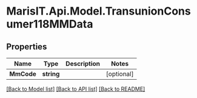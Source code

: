 
# MarisIT.Api.Model.TransunionConsumer118MMData

## Properties

Name | Type | Description | Notes
------------ | ------------- | ------------- | -------------
**MmCode** | **string** |  | [optional] 

[[Back to Model list]](../README.md#documentation-for-models)
[[Back to API list]](../README.md#documentation-for-api-endpoints)
[[Back to README]](../README.md)

